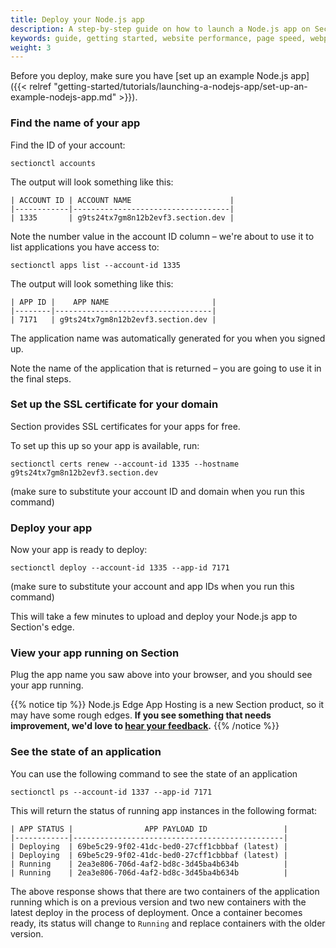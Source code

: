 ```yaml
---
title: Deploy your Node.js app
description: A step-by-step guide on how to launch a Node.js app on Section.
keywords: guide, getting started, website performance, page speed, webpage speed, website security, content delivery network, CDN
weight: 3
---
```


Before you deploy, make sure you have [set up an example Node.js app]({{< relref "getting-started/tutorials/launching-a-nodejs-app/set-up-an-example-nodejs-app.md" >}}).

### Find the name of your app

Find the ID of your account:

```
sectionctl accounts
```

The output will look something like this:

```
| ACCOUNT ID | ACCOUNT NAME                      |
|------------|-----------------------------------|
| 1335       | g9ts24tx7gm8n12b2evf3.section.dev |
```

Note the number value in the account ID column – we're about to use it to list applications you have access to:

```
sectionctl apps list --account-id 1335
```

The output will look something like this:

```
| APP ID |    APP NAME                       |
|--------|-----------------------------------|
| 7171   | g9ts24tx7gm8n12b2evf3.section.dev |
```

The application name was automatically generated for you when you signed up.

Note the name of the application that is returned – you are going to use it in the final steps.

### Set up the SSL certificate for your domain

Section provides SSL certificates for your apps for free.

To set up this up so your app is available, run:

```
sectionctl certs renew --account-id 1335 --hostname g9ts24tx7gm8n12b2evf3.section.dev
```

(make sure to substitute your account ID and domain when you run this command)

### Deploy your app

Now your app is ready to deploy:

```
sectionctl deploy --account-id 1335 --app-id 7171
```

(make sure to substitute your account and app IDs when you run this command)

This will take a few minutes to upload and deploy your Node.js app to Section's edge.

### View your app running on Section

Plug the app name you saw above into your browser, and you should see your app running.

{{% notice tip %}}
Node.js Edge App Hosting is a new Section product, so it may have some rough edges. **If you see something that needs improvement, we'd love to [hear your feedback](https://support.section.io/hc/en-us/requests/new).**
{{% /notice %}}

### See the state of an application
You can use the following command to see the state of an application

```
sectionctl ps --account-id 1337 --app-id 7171
```

This will return the status of running app instances in the following format:

```
| APP STATUS |                APP PAYLOAD ID                 |
|------------|-----------------------------------------------|
| Deploying  | 69be5c29-9f02-41dc-bed0-27cff1cbbbaf (latest) |
| Deploying  | 69be5c29-9f02-41dc-bed0-27cff1cbbbaf (latest) |
| Running    | 2ea3e806-706d-4af2-bd8c-3d45ba4b634b          |
| Running    | 2ea3e806-706d-4af2-bd8c-3d45ba4b634b          |
```
The above response shows that there are two containers of the application running which is on a previous version and two new containers with the latest deploy in the process of deployment. Once a container becomes ready, its status will change to `Running` and replace  containers with the older version.
